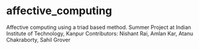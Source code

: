 # affective_computing
Affective computing using a triad based method.
Summer Project at Indian Institute of Technology, Kanpur
Contributors: Nishant Rai, Amlan Kar, Atanu Chakraborty, Sahil Grover

